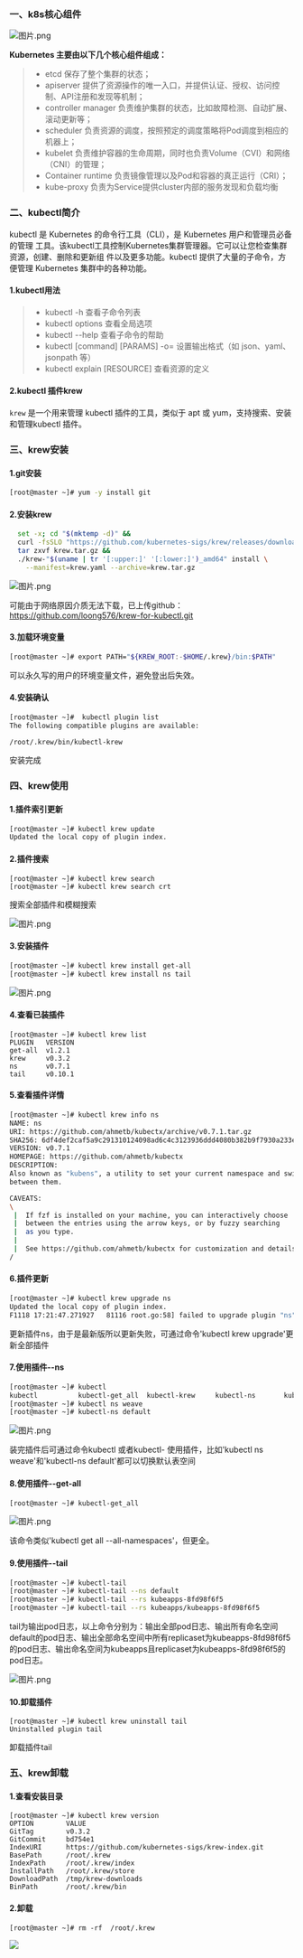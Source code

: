 ### 一、k8s核心组件

![图片.png](https://ask.qcloudimg.com/draft/6211241/mpqtjx4n4q.png)

**Kubernetes 主要由以下几个核心组件组成：**

> * etcd 保存了整个集群的状态；
> * apiserver 提供了资源操作的唯一入口，并提供认证、授权、访问控制、API注册和发现等机制；
> * controller manager 负责维护集群的状态，比如故障检测、自动扩展、滚动更新等；
> * scheduler 负责资源的调度，按照预定的调度策略将Pod调度到相应的机器上；
> * kubelet 负责维护容器的生命周期，同时也负责Volume（CVI）和网络（CNI）的管理；
> * Container runtime 负责镜像管理以及Pod和容器的真正运行（CRI）；
> * kube-proxy 负责为Service提供cluster内部的服务发现和负载均衡

### 二、kubectl简介

kubectl 是 Kubernetes 的命令行工具（CLI），是 Kubernetes 用户和管理员必备的管理
工具。该kubectl工具控制Kubernetes集群管理器。它可以让您检查集群资源，创建、删除和更新组
件以及更多功能。kubectl 提供了大量的子命令，方便管理 Kubernetes 集群中的各种功能。

#### **1.kubectl用法**

> - kubectl -h 查看子命令列表
> - kubectl options 查看全局选项
> - kubectl <command> --help 查看子命令的帮助
> - kubectl [command] [PARAMS] -o=<format> 设置输出格式（如 json、yaml、jsonpath 等）
> - kubectl explain [RESOURCE] 查看资源的定义

#### **2.kubectl 插件krew**

`krew` 是一个用来管理 kubectl 插件的工具，类似于 apt 或 yum，支持搜索、安装和管理kubectl 插件。

### 三、krew安装

#### **1.git安装**

```bash
[root@master ~]# yum -y install git
```

#### **2.安装krew**

```bash
  set -x; cd "$(mktemp -d)" &&
  curl -fsSLO "https://github.com/kubernetes-sigs/krew/releases/download/v0.3.2/krew.{tar.gz,yaml}" &&
  tar zxvf krew.tar.gz &&
  ./krew-"$(uname | tr '[:upper:]' '[:lower:]')_amd64" install \
    --manifest=krew.yaml --archive=krew.tar.gz
```

![图片.png](https://ask.qcloudimg.com/draft/6211241/6tznu88sez.png)

可能由于网络原因介质无法下载，已上传github：https://github.com/loong576/krew-for-kubectl.git

#### **3.加载环境变量**

```bash
[root@master ~]# export PATH="${KREW_ROOT:-$HOME/.krew}/bin:$PATH"
```

可以永久写的用户的环境变量文件，避免登出后失效。

#### **4.安装确认**

```bash
[root@master ~]#  kubectl plugin list 
The following compatible plugins are available:

/root/.krew/bin/kubectl-krew
```

安装完成

### 四、krew使用

#### **1.插件索引更新**

```bash
[root@master ~]# kubectl krew update
Updated the local copy of plugin index.
```

#### **2.插件搜索**

```
[root@master ~]# kubectl krew search
[root@master ~]# kubectl krew search crt
```

搜索全部插件和模糊搜索

![图片.png](https://ask.qcloudimg.com/draft/6211241/rrjh1ov3vy.png)

#### **3.安装插件**

```bash
[root@master ~]# kubectl krew install get-all
[root@master ~]# kubectl krew install ns tail
```

![图片.png](https://ask.qcloudimg.com/draft/6211241/9pncfd3vkf.png)

#### **4.查看已装插件**

```
[root@master ~]# kubectl krew list
PLUGIN   VERSION
get-all  v1.2.1
krew     v0.3.2
ns       v0.7.1
tail     v0.10.1
```

#### **5.查看插件详情**

```bash
[root@master ~]# kubectl krew info ns
NAME: ns
URI: https://github.com/ahmetb/kubectx/archive/v0.7.1.tar.gz
SHA256: 6df4def2caf5a9c291310124098ad6c4c3123936ddd4080b382b9f7930a233ec
VERSION: v0.7.1
HOMEPAGE: https://github.com/ahmetb/kubectx
DESCRIPTION: 
Also known as "kubens", a utility to set your current namespace and switch
between them.

CAVEATS:
\
 |  If fzf is installed on your machine, you can interactively choose
 |  between the entries using the arrow keys, or by fuzzy searching
 |  as you type.
 |  
 |  See https://github.com/ahmetb/kubectx for customization and details.
/
```

#### **6.插件更新**

```bash
[root@master ~]# kubectl krew upgrade ns
Updated the local copy of plugin index.
F1118 17:21:47.271927   81116 root.go:58] failed to upgrade plugin "ns": can't upgrade, the newest version is already installed
```

更新插件ns，由于是最新版所以更新失败，可通过命令'kubectl krew upgrade'更新全部插件

#### **7.使用插件--ns**

```bash
[root@master ~]# kubectl
kubectl          kubectl-get_all  kubectl-krew     kubectl-ns       kubectl-tail  
[root@master ~]# kubectl ns weave
[root@master ~]# kubectl-ns default
```

![图片.png](https://ask.qcloudimg.com/draft/6211241/7lct62ijl9.png)

装完插件后可通过命令kubectl    <plugin-name> 或者kubectl-<plugin-name> 使用插件，比如'kubectl ns weave'和'kubectl-ns default'都可以切换默认表空间

#### **8.使用插件--get-all**

```bash
[root@master ~]# kubectl-get_all
```

![图片.png](https://ask.qcloudimg.com/draft/6211241/2wr12sbh3a.png)

该命令类似'kubectl get all --all-namespaces'，但更全。

#### **9.使用插件--tail**

```bash
[root@master ~]# kubectl-tail
[root@master ~]# kubectl-tail --ns default 
[root@master ~]# kubectl-tail --rs kubeapps-8fd98f6f5
[root@master ~]# kubectl-tail --rs kubeapps/kubeapps-8fd98f6f5 
```

tail为输出pod日志，以上命令分别为：输出全部pod日志、输出所有命名空间default的pod日志、输出全部命名空间中所有replicaset为kubeapps-8fd98f6f5的pod日志、输出命名空间为kubeapps且replicaset为kubeapps-8fd98f6f5的pod日志。

![图片.png](https://ask.qcloudimg.com/draft/6211241/62cyep0x9t.png)

#### **10.卸载插件**

```
[root@master ~]# kubectl krew uninstall tail
Uninstalled plugin tail
```

卸载插件tail

### 五、krew卸载

#### **1.查看安装目录**

```rm -rf ~/.krew
[root@master ~]# kubectl krew version
OPTION        VALUE
GitTag        v0.3.2
GitCommit     bd754e1
IndexURI      https://github.com/kubernetes-sigs/krew-index.git
BasePath      /root/.krew
IndexPath     /root/.krew/index
InstallPath   /root/.krew/store
DownloadPath  /tmp/krew-downloads
BinPath       /root/.krew/bin
```

#### **2.卸载**

```
[root@master ~]# rm -rf  /root/.krew 
```



![](https://ask.qcloudimg.com/draft/6211241/475ldqsxa2.png)
